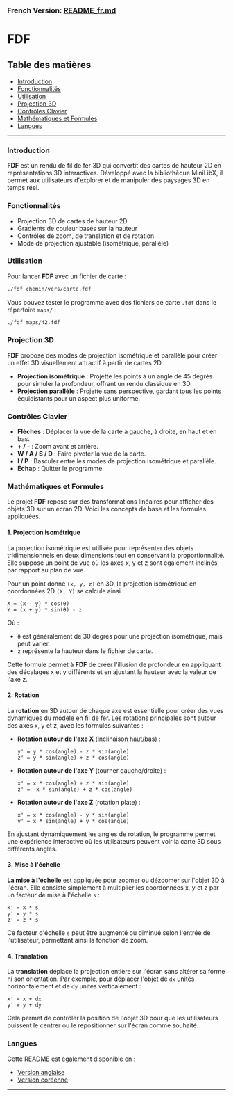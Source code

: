 
### French Version: [README_fr.md](#)

# FDF

## Table des matières

- [Introduction](#introduction)
- [Fonctionnalités](#fonctionnalités)
- [Utilisation](#utilisation)
- [Projection 3D](#projection-3d)
- [Contrôles Clavier](#contrôles-clavier)
- [Mathématiques et Formules](#mathématiques-et-formules)
- [Langues](#langues)

---

### Introduction

**FDF** est un rendu de fil de fer 3D qui convertit des cartes de hauteur 2D en représentations 3D interactives. Développé avec la bibliothèque MiniLibX, il permet aux utilisateurs d'explorer et de manipuler des paysages 3D en temps réel.

### Fonctionnalités

- Projection 3D de cartes de hauteur 2D
- Gradients de couleur basés sur la hauteur
- Contrôles de zoom, de translation et de rotation
- Mode de projection ajustable (isométrique, parallèle)

### Utilisation

Pour lancer **FDF** avec un fichier de carte :
```sh
./fdf chemin/vers/carte.fdf
```

Vous pouvez tester le programme avec des fichiers de carte `.fdf` dans le répertoire `maps/` :
```sh
./fdf maps/42.fdf
```

### Projection 3D

**FDF** propose des modes de projection isométrique et parallèle pour créer un effet 3D visuellement attractif à partir de cartes 2D :

- **Projection isométrique** : Projette les points à un angle de 45 degrés pour simuler la profondeur, offrant un rendu classique en 3D.
- **Projection parallèle** : Projette sans perspective, gardant tous les points équidistants pour un aspect plus uniforme.

### Contrôles Clavier

- **Flèches** : Déplacer la vue de la carte à gauche, à droite, en haut et en bas.
- **+ / -** : Zoom avant et arrière.
- **W / A / S / D** : Faire pivoter la vue de la carte.
- **I / P** : Basculer entre les modes de projection isométrique et parallèle.
- **Échap** : Quitter le programme.

### Mathématiques et Formules

Le projet **FDF** repose sur des transformations linéaires pour afficher des objets 3D sur un écran 2D. Voici les concepts de base et les formules appliquées.

#### 1. Projection isométrique

La projection isométrique est utilisée pour représenter des objets tridimensionnels en deux dimensions tout en conservant la proportionnalité. Elle suppose un point de vue où les axes x, y et z sont également inclinés par rapport au plan de vue. 

Pour un point donné `(x, y, z)` en 3D, la projection isométrique en coordonnées 2D `(X, Y)` se calcule ainsi :
  
  ```
  X = (x - y) * cos(θ)
  Y = (x + y) * sin(θ) - z
  ```

  Où :
  - `θ` est généralement de 30 degrés pour une projection isométrique, mais peut varier.
  - `z` représente la hauteur dans le fichier de carte.

Cette formule permet à **FDF** de créer l'illusion de profondeur en appliquant des décalages x et y différents et en ajustant la hauteur avec la valeur de l'axe z.

#### 2. Rotation

La **rotation** en 3D autour de chaque axe est essentielle pour créer des vues dynamiques du modèle en fil de fer. Les rotations principales sont autour des axes x, y et z, avec les formules suivantes :

- **Rotation autour de l'axe X** (inclinaison haut/bas) :
  ```
  y' = y * cos(angle) - z * sin(angle)
  z' = y * sin(angle) + z * cos(angle)
  ```

- **Rotation autour de l'axe Y** (tourner gauche/droite) :
  ```
  x' = x * cos(angle) + z * sin(angle)
  z' = -x * sin(angle) + z * cos(angle)
  ```

- **Rotation autour de l'axe Z** (rotation plate) :
  ```
  x' = x * cos(angle) - y * sin(angle)
  y' = x * sin(angle) + y * cos(angle)
  ```

En ajustant dynamiquement les angles de rotation, le programme permet une expérience interactive où les utilisateurs peuvent voir la carte 3D sous différents angles.

#### 3. Mise à l'échelle

**La mise à l'échelle** est appliquée pour zoomer ou dézoomer sur l'objet 3D à l'écran. Elle consiste simplement à multiplier les coordonnées x, y et z par un facteur de mise à l'échelle `s` :

  ```
  x' = x * s
  y' = y * s
  z' = z * s
  ```

Ce facteur d'échelle `s` peut être augmenté ou diminué selon l'entrée de l'utilisateur, permettant ainsi la fonction de zoom.

#### 4. Translation

La **translation** déplace la projection entière sur l'écran sans altérer sa forme ni son orientation. Par exemple, pour déplacer l'objet de `dx` unités horizontalement et de `dy` unités verticalement :

  ```
  x' = x + dx
  y' = y + dy
  ```

Cela permet de contrôler la position de l'objet 3D pour que les utilisateurs puissent le centrer ou le repositionner sur l'écran comme souhaité.

### Langues

Cette README est également disponible en :
- [Version anglaise](https://github.com/your-username/fdf/readme.md)
- [Version coréenne](https://github.com/your-username/fdf/readme_kr.md)

---


